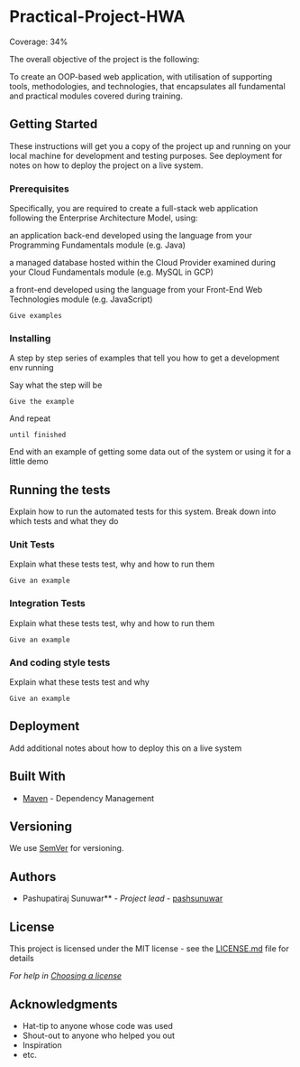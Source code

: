 # Practical-Project-HWA

Coverage: 34%

The overall objective of the project is the following: 

To create an OOP-based web application, with utilisation of supporting tools, methodologies, and technologies, that encapsulates all fundamental and practical modules covered during training. 

## Getting Started

These instructions will get you a copy of the project up and running on your local machine for development and testing purposes. See deployment for notes on how to deploy the project on a live system.

### Prerequisites

Specifically, you are required to create a full-stack web application following the Enterprise Architecture Model, using: 

an application back-end developed using the language from your Programming Fundamentals module (e.g. Java) 

a managed database hosted within the Cloud Provider examined during your Cloud Fundamentals module (e.g. MySQL in GCP) 

a front-end developed using the language from your Front-End Web Technologies module (e.g. JavaScript) 

```
Give examples
```

### Installing

A step by step series of examples that tell you how to get a development env running

Say what the step will be

```
Give the example
```

And repeat

```
until finished
```

End with an example of getting some data out of the system or using it for a little demo

## Running the tests

Explain how to run the automated tests for this system. Break down into which tests and what they do

### Unit Tests 

Explain what these tests test, why and how to run them

```
Give an example
```

### Integration Tests 
Explain what these tests test, why and how to run them

```
Give an example
```

### And coding style tests

Explain what these tests test and why

```
Give an example
```

## Deployment

Add additional notes about how to deploy this on a live system

## Built With

* [Maven](https://maven.apache.org/) - Dependency Management

## Versioning

We use [SemVer](http://semver.org/) for versioning.

## Authors

* Pashupatiraj Sunuwar** - *Project lead* - [pashsunuwar](https://github.com/pashsunuwar)


## License

This project is licensed under the MIT license - see the [LICENSE.md](LICENSE.md) file for details 

*For help in [Choosing a license](https://choosealicense.com/)*

## Acknowledgments

* Hat-tip to anyone whose code was used
* Shout-out to anyone who helped you out
* Inspiration
* etc.
